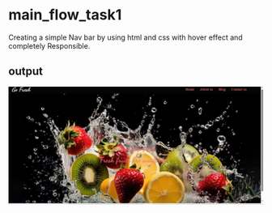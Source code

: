# main_flow_task1
  Creating a simple Nav bar by using html and css with hover effect and completely Responsible.
## output
<img src="fruit.png">
